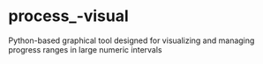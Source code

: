 # process_-visual
Python-based graphical tool designed for visualizing and managing progress ranges in large numeric intervals
